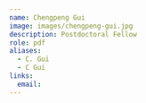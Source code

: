 ```yaml
---
name: Chengpeng Gui
image: images/chengpeng-gui.jpg
description: Postdoctoral Fellow
role: pdf
aliases:
  - C. Gui
  - C Gui
links:
  email: 
---
```

